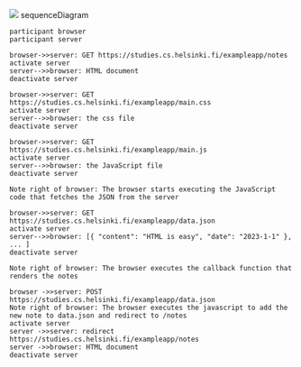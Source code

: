 [![](https://mermaid.ink/img/pako:eNq9VE1v2zAM_SuEzonTj5sPPW3oMPRjQHKbd2AlOlZrS55EpS2C_PfRlpG16yVpi_lkPVLk4yPFrdLekCpVpN-JnKYvFtcBu8qBfD0Gttr26Bjugn-MFN4aBNwMeLZMbvOLi4yXcPl1BQ1zH8vFInIylmKhY9FQG617sEVtF_SEXd8S9v3CeaaYQ6Fmu0GmfYYBzP9ziT9lKuHb6voKjNepI8fZy9Cby59Dr0PrxHwkQ24I5BLUtqX_QfD-Hfy-4waXOtieD6F5I22CYNcNg69hH2glgaYDRJYhiUBPpBNbt_43yzB4gqHkI9YNxeywvL2BOvhuPH2uNgYZRRvvjlPn5xYqeSaOh_FSpRzGibNSG8bnSs0EkdCUbWcnZ-fz0_lppWA3g6Io4NfHtcwiThJpbNs71A9QJycRvcsqBnKGQnaZXtEr2eCFbj9ulx8Q7ljC99L0mJvOHtCYzJEeR54Dtk8A6IxUYmwgPXofuBBeFre__q6t8zfeUQtGzVRHQV6fkWW6HZwqJVV201QYqjG1Mj6V24krJvbLZ6dVySHRTKV-GKBp96qyxjYKKnWwD9d5QY97evcH3gL9xg?type=png)](https://mermaid.live/edit#pako:eNq9VE1v2zAM_SuEzonTj5sPPW3oMPRjQHKbd2AlOlZrS55EpS2C_PfRlpG16yVpi_lkPVLk4yPFrdLekCpVpN-JnKYvFtcBu8qBfD0Gttr26Bjugn-MFN4aBNwMeLZMbvOLi4yXcPl1BQ1zH8vFInIylmKhY9FQG617sEVtF_SEXd8S9v3CeaaYQ6Fmu0GmfYYBzP9ziT9lKuHb6voKjNepI8fZy9Cby59Dr0PrxHwkQ24I5BLUtqX_QfD-Hfy-4waXOtieD6F5I22CYNcNg69hH2glgaYDRJYhiUBPpBNbt_43yzB4gqHkI9YNxeywvL2BOvhuPH2uNgYZRRvvjlPn5xYqeSaOh_FSpRzGibNSG8bnSs0EkdCUbWcnZ-fz0_lppWA3g6Io4NfHtcwiThJpbNs71A9QJycRvcsqBnKGQnaZXtEr2eCFbj9ulx8Q7ljC99L0mJvOHtCYzJEeR54Dtk8A6IxUYmwgPXofuBBeFre__q6t8zfeUQtGzVRHQV6fkWW6HZwqJVV201QYqjG1Mj6V24krJvbLZ6dVySHRTKV-GKBp96qyxjYKKnWwD9d5QY97evcH3gL9xg)
sequenceDiagram

    participant browser
    participant server

    browser->>server: GET https://studies.cs.helsinki.fi/exampleapp/notes
    activate server
    server-->>browser: HTML document
    deactivate server

    browser->>server: GET https://studies.cs.helsinki.fi/exampleapp/main.css
    activate server
    server-->>browser: the css file
    deactivate server

    browser->>server: GET https://studies.cs.helsinki.fi/exampleapp/main.js
    activate server
    server-->>browser: the JavaScript file
    deactivate server

    Note right of browser: The browser starts executing the JavaScript code that fetches the JSON from the server

    browser->>server: GET https://studies.cs.helsinki.fi/exampleapp/data.json
    activate server
    server-->>browser: [{ "content": "HTML is easy", "date": "2023-1-1" }, ... ]
    deactivate server

    Note right of browser: The browser executes the callback function that renders the notes

    browser ->>server: POST https://studies.cs.helsinki.fi/exampleapp/data.json
    Note right of browser: The browser executes the javascript to add the new note to data.json and redirect to /notes
    activate server
    server ->>server: redirect https://studies.cs.helsinki.fi/exampleapp/notes
    server ->>browser: HTML document
    deactivate server
